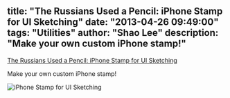title: "The Russians Used a Pencil: iPhone Stamp for UI Sketching"
date: "2013-04-26 09:49:00"
tags: "Utilities"
author: "Shao Lee"
description: "Make your own custom iPhone stamp!"
---

[The Russians Used a Pencil: iPhone Stamp for UI Sketching](www.therussiansusedapencil.com/post/48296041433/iphone-stamp-for-ui-sketching)

Make your own custom iPhone stamp!

![iPhone Stamp for UI Sketching](http://media.tumblr.com/924086fbb56597297cc70d563548e4ba/tumblr_inline_mlgumwCD3N1qz4rgp.jpg)

